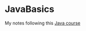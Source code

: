 # JavaBasics
 
My notes following this [Java course](https://www.codecademy.com/learn/java-for-programmers)